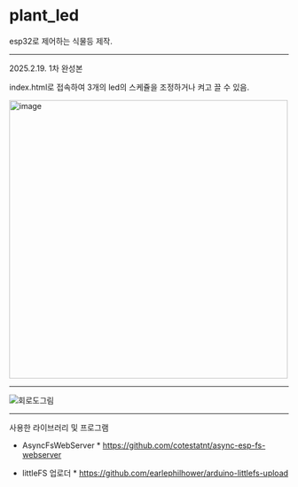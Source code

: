 # plant_led
esp32로 제어하는 식물등 제작.

--------
2025.2.19. 1차 완성본

index.html로 접속하여 3개의 led의 스케쥴을 조정하거나 켜고 끌 수 있음.

<img width="502" alt="image" src="https://github.com/user-attachments/assets/08f3a5e7-ba10-4d11-9982-bec601e6fbff" />



--------
![회로도그림](https://github.com/user-attachments/assets/62eaf7f4-a23c-48dd-bfca-9602943d7fe0)


-------
사용한 라이브러리 및 프로그램

* AsyncFsWebServer *
https://github.com/cotestatnt/async-esp-fs-webserver

* littleFS 업로더 *
https://github.com/earlephilhower/arduino-littlefs-upload


